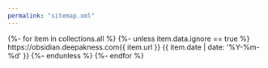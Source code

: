 ```yaml
---
permalink: "sitemap.xml"
---
```

<?xml version="1.0" encoding="UTF-8"?>
<urlset xmlns="http://www.sitemaps.org/schemas/sitemap/0.9">
  {%- for item in collections.all %}
    {%- unless item.data.ignore == true %}
      <url>
        <loc>https://obsidian.deepakness.com{{ item.url }}</loc>
        <lastmod>{{ item.date | date: '%Y-%m-%d' }}</lastmod>
      </url>
    {%- endunless %}
  {%- endfor %}
</urlset>